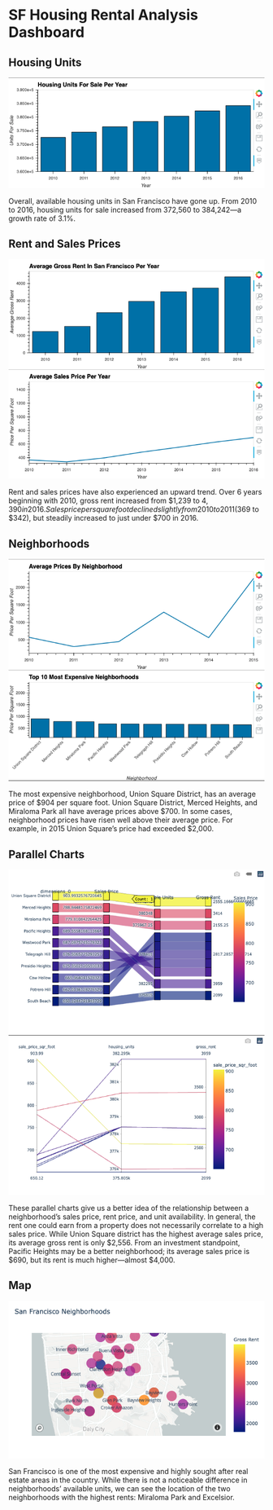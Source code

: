 # SF Housing Rental Analysis Dashboard


## Housing Units
![Housing Units](Images/PyViz_units.png)

Overall, available housing units in San Francisco have gone up.  From 2010 to 
2016, housing units for sale increased from 372,560 to 384,242—a growth rate of 
3.1%.


## Rent and Sales Prices
![Rent-Sales](Images/PyViz_rent-sales.png)

Rent and sales prices have also experienced an upward trend.  Over 6 years 
beginning with 2010, gross rent increased from $1,239 to $4,390 in 2016.  Sales 
price per square foot declined slightly from 2010 to 2011 ($369 to $342), but 
steadily increased to just under $700 in 2016.


## Neighborhoods
![Neighborhoods](Images/PyViz_hoods.png)

The most expensive neighborhood, Union Square District, has an average price of 
$904 per square foot.  Union Square District, Merced Heights, and Miraloma Park 
all have average prices above $700.  In some cases, neighborhood prices have 
risen well above their average price.  For example, in 2015 Union Square’s 
price had exceeded $2,000. 


## Parallel Charts
![Parallel Chart 1](Images/PyViz_pchart1.png)
![Parallel Chart 2](Images/PyViz_pchart2.png)

These parallel charts give us a better idea of the relationship between a 
neighborhood’s sales price, rent price, and unit availability.  In general, the 
rent one could earn from a property does not necessarily correlate to a high 
sales price.  While Union Square district has the highest average sales price, 
its average gross rent is only $2,556.  From an investment standpoint, Pacific 
Heights may be a better neighborhood; its average sales price is $690, but its 
rent is much higher—almost $4,000.


## Map
![Map](Images/PyViz_map.png)

San Francisco is one of the most expensive and highly sought after real estate 
areas in the country.  While there is not a noticeable difference in 
neighborhoods’ available units, we can see the location of the two 
neighborhoods with the highest rents: Miraloma Park and Excelsior.